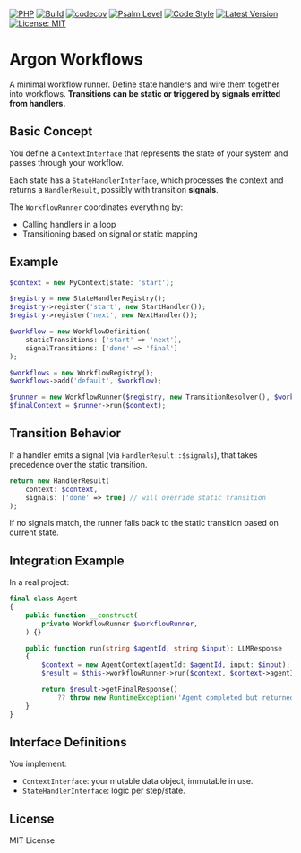 [![PHP](https://img.shields.io/badge/php-8.2+-blue)](https://www.php.net/)
[![Build](https://github.com/judus/argon-workflows/actions/workflows/php.yml/badge.svg)](https://github.com/judus/argon-workflows/actions)
[![codecov](https://codecov.io/gh/judus/argon-workflows/branch/master/graph/badge.svg)](https://codecov.io/gh/judus/argon-workflows)
[![Psalm Level](https://shepherd.dev/github/judus/argon-workflows/coverage.svg)](https://shepherd.dev/github/judus/argon-workflows)
[![Code Style](https://img.shields.io/badge/code%20style-PSR--12-brightgreen.svg)](https://www.php-fig.org/psr/psr-12/)
[![Latest Version](https://img.shields.io/packagist/v/maduser/argon-workflows.svg)](https://packagist.org/packages/maduser/argon-workflows)
[![License: MIT](https://img.shields.io/badge/License-MIT-yellow.svg)](https://opensource.org/licenses/MIT)

# Argon Workflows

A minimal workflow runner. Define state handlers and wire them together into workflows.
**Transitions can be static or triggered by signals emitted from handlers.**

## Basic Concept

You define a `ContextInterface` that represents the state of your system and passes through your workflow.

Each state has a `StateHandlerInterface`, which processes the context and returns a `HandlerResult`, possibly with transition **signals**.

The `WorkflowRunner` coordinates everything by:

* Calling handlers in a loop
* Transitioning based on signal or static mapping

## Example

```php
$context = new MyContext(state: 'start');

$registry = new StateHandlerRegistry();
$registry->register('start', new StartHandler());
$registry->register('next', new NextHandler());

$workflow = new WorkflowDefinition(
    staticTransitions: ['start' => 'next'],
    signalTransitions: ['done' => 'final']
);

$workflows = new WorkflowRegistry();
$workflows->add('default', $workflow);

$runner = new WorkflowRunner($registry, new TransitionResolver(), $workflows);
$finalContext = $runner->run($context);
```

## Transition Behavior

If a handler emits a signal (via `HandlerResult::$signals`), that takes precedence over the static transition.

```php
return new HandlerResult(
    context: $context,
    signals: ['done' => true] // will override static transition
);
```

If no signals match, the runner falls back to the static transition based on current state.

## Integration Example

In a real project:

```php
final class Agent
{
    public function __construct(
        private WorkflowRunner $workflowRunner,
    ) {}

    public function run(string $agentId, string $input): LLMResponse
    {
        $context = new AgentContext(agentId: $agentId, input: $input);
        $result = $this->workflowRunner->run($context, $context->agentId);

        return $result->getFinalResponse()
            ?? throw new RuntimeException('Agent completed but returned no response.');
    }
}
```

## Interface Definitions

You implement:

* `ContextInterface`: your mutable data object, immutable in use.
* `StateHandlerInterface`: logic per step/state.

## License

MIT License


